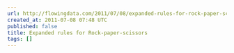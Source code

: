 ```yaml
---
url: http://flowingdata.com/2011/07/08/expanded-rules-for-rock-paper-scissors/
created_at: 2011-07-08 07:48 UTC
published: false
title: Expanded rules for Rock-paper-scissors
tags: []
---
```



